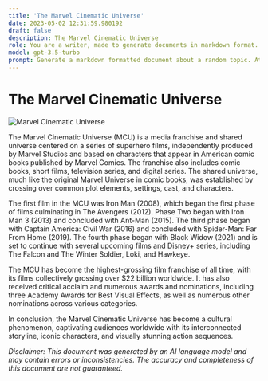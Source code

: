 ```yaml
---
title: 'The Marvel Cinematic Universe'
date: 2023-05-02 12:31:59.980192
draft: false
description: The Marvel Cinematic Universe
role: You are a writer, made to generate documents in markdown format. It is very important that all of the documents you generate are in valid markdown format.
model: gpt-3.5-turbo
prompt: Generate a markdown formatted document about a random topic. At the bottom, include a disclaimer explaining that the document was generated by you. The first line of the document should be the title. Make sure that the entire document is in proper markdown format, using a mix of various tags to make the document visually appealing.
---
```


# The Marvel Cinematic Universe

![Marvel Cinematic Universe](https://i.imgur.com/RLJjDwE.jpg)

The Marvel Cinematic Universe (MCU) is a media franchise and shared universe centered on a series of superhero films, independently produced by Marvel Studios and based on characters that appear in American comic books published by Marvel Comics. The franchise also includes comic books, short films, television series, and digital series. The shared universe, much like the original Marvel Universe in comic books, was established by crossing over common plot elements, settings, cast, and characters.

The first film in the MCU was Iron Man (2008), which began the first phase of films culminating in The Avengers (2012). Phase Two began with Iron Man 3 (2013) and concluded with Ant-Man (2015). The third phase began with Captain America: Civil War (2016) and concluded with Spider-Man: Far From Home (2019). The fourth phase began with Black Widow (2021) and is set to continue with several upcoming films and Disney+ series, including The Falcon and The Winter Soldier, Loki, and Hawkeye.

The MCU has become the highest-grossing film franchise of all time, with its films collectively grossing over $22 billion worldwide. It has also received critical acclaim and numerous awards and nominations, including three Academy Awards for Best Visual Effects, as well as numerous other nominations across various categories.

In conclusion, the Marvel Cinematic Universe has become a cultural phenomenon, captivating audiences worldwide with its interconnected storyline, iconic characters, and visually stunning action sequences.

*Disclaimer: This document was generated by an AI language model and may contain errors or inconsistencies. The accuracy and completeness of this document are not guaranteed.*